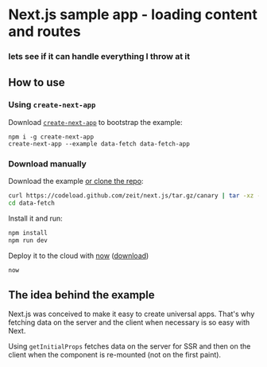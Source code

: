 # Next.js sample app - loading content and routes
### lets see if it can handle everything I throw at it

## How to use

### Using `create-next-app`

Download [`create-next-app`](https://github.com/segmentio/create-next-app) to bootstrap the example:

```
npm i -g create-next-app
create-next-app --example data-fetch data-fetch-app
```

### Download manually

Download the example [or clone the repo](https://github.com/zeit/next.js):

```bash
curl https://codeload.github.com/zeit/next.js/tar.gz/canary | tar -xz --strip=2 next.js-canary/examples/data-fetch
cd data-fetch
```

Install it and run:

```bash
npm install
npm run dev
```

Deploy it to the cloud with [now](https://zeit.co/now) ([download](https://zeit.co/download))

```bash
now
```

## The idea behind the example

Next.js was conceived to make it easy to create universal apps. That's why fetching data
on the server and the client when necessary is so easy with Next.

Using `getInitialProps` fetches data on the server for SSR and then on the client when the component is re-mounted (not on the first paint).
